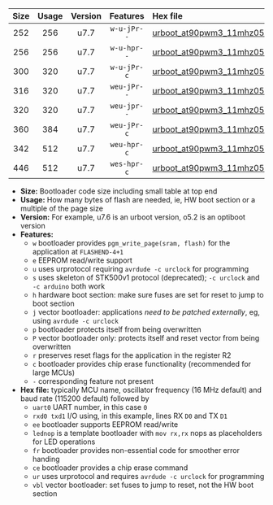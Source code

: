|Size|Usage|Version|Features|Hex file|
|:-:|:-:|:-:|:-:|:--|
|252|256|u7.7|`w-u-jPr--`|[urboot_at90pwm3_11mhz0592_460800bps_uart0_rxd4_txd3_lednop_ur_vbl.hex](https://raw.githubusercontent.com/stefanrueger/urboot.hex/main/mcus/at90pwm3/fcpu_11mhz0592/460800_bps/urboot_at90pwm3_11mhz0592_460800bps_uart0_rxd4_txd3_lednop_ur_vbl.hex)|
|256|256|u7.7|`w-u-hpr--`|[urboot_at90pwm3_11mhz0592_460800bps_uart0_rxd4_txd3_lednop_fr_ur.hex](https://raw.githubusercontent.com/stefanrueger/urboot.hex/main/mcus/at90pwm3/fcpu_11mhz0592/460800_bps/urboot_at90pwm3_11mhz0592_460800bps_uart0_rxd4_txd3_lednop_fr_ur.hex)|
|300|320|u7.7|`w-u-jPr-c`|[urboot_at90pwm3_11mhz0592_460800bps_uart0_rxd4_txd3_lednop_fr_ce_ur_vbl.hex](https://raw.githubusercontent.com/stefanrueger/urboot.hex/main/mcus/at90pwm3/fcpu_11mhz0592/460800_bps/urboot_at90pwm3_11mhz0592_460800bps_uart0_rxd4_txd3_lednop_fr_ce_ur_vbl.hex)|
|316|320|u7.7|`weu-jPr--`|[urboot_at90pwm3_11mhz0592_460800bps_uart0_rxd4_txd3_ee_lednop_ur_vbl.hex](https://raw.githubusercontent.com/stefanrueger/urboot.hex/main/mcus/at90pwm3/fcpu_11mhz0592/460800_bps/urboot_at90pwm3_11mhz0592_460800bps_uart0_rxd4_txd3_ee_lednop_ur_vbl.hex)|
|320|320|u7.7|`weu-jpr--`|[urboot_at90pwm3_11mhz0592_460800bps_uart0_rxd4_txd3_ee_lednop_fr_ur_vbl.hex](https://raw.githubusercontent.com/stefanrueger/urboot.hex/main/mcus/at90pwm3/fcpu_11mhz0592/460800_bps/urboot_at90pwm3_11mhz0592_460800bps_uart0_rxd4_txd3_ee_lednop_fr_ur_vbl.hex)|
|360|384|u7.7|`weu-jPr-c`|[urboot_at90pwm3_11mhz0592_460800bps_uart0_rxd4_txd3_ee_lednop_fr_ce_ur_vbl.hex](https://raw.githubusercontent.com/stefanrueger/urboot.hex/main/mcus/at90pwm3/fcpu_11mhz0592/460800_bps/urboot_at90pwm3_11mhz0592_460800bps_uart0_rxd4_txd3_ee_lednop_fr_ce_ur_vbl.hex)|
|342|512|u7.7|`weu-hpr-c`|[urboot_at90pwm3_11mhz0592_460800bps_uart0_rxd4_txd3_ee_lednop_fr_ce_ur.hex](https://raw.githubusercontent.com/stefanrueger/urboot.hex/main/mcus/at90pwm3/fcpu_11mhz0592/460800_bps/urboot_at90pwm3_11mhz0592_460800bps_uart0_rxd4_txd3_ee_lednop_fr_ce_ur.hex)|
|446|512|u7.7|`wes-hpr-c`|[urboot_at90pwm3_11mhz0592_460800bps_uart0_rxd4_txd3_ee_lednop_fr_ce.hex](https://raw.githubusercontent.com/stefanrueger/urboot.hex/main/mcus/at90pwm3/fcpu_11mhz0592/460800_bps/urboot_at90pwm3_11mhz0592_460800bps_uart0_rxd4_txd3_ee_lednop_fr_ce.hex)|

- **Size:** Bootloader code size including small table at top end
- **Usage:** How many bytes of flash are needed, ie, HW boot section or a multiple of the page size
- **Version:** For example, u7.6 is an urboot version, o5.2 is an optiboot version
- **Features:**
  + `w` bootloader provides `pgm_write_page(sram, flash)` for the application at `FLASHEND-4+1`
  + `e` EEPROM read/write support
  + `u` uses urprotocol requiring `avrdude -c urclock` for programming
  + `s` uses skeleton of STK500v1 protocol (deprecated); `-c urclock` and `-c arduino` both work
  + `h` hardware boot section: make sure fuses are set for reset to jump to boot section
  + `j` vector bootloader: applications *need to be patched externally*, eg, using `avrdude -c urclock`
  + `p` bootloader protects itself from being overwritten
  + `P` vector bootloader only: protects itself and reset vector from being overwritten
  + `r` preserves reset flags for the application in the register R2
  + `c` bootloader provides chip erase functionality (recommended for large MCUs)
  + `-` corresponding feature not present
- **Hex file:** typically MCU name, oscillator frequency (16 MHz default) and baud rate (115200 default) followed by
  + `uart0` UART number, in this case `0`
  + `rxd0 txd1` I/O using, in this example, lines RX `D0` and TX `D1`
  + `ee` bootloader supports EEPROM read/write
  + `lednop` is a template bootloader with `mov rx,rx` nops as placeholders for LED operations
  + `fr` bootloader provides non-essential code for smoother error handing
  + `ce` bootloader provides a chip erase command
  + `ur` uses urprotocol and requires `avrdude -c urclock` for programming
  + `vbl` vector bootloader: set fuses to jump to reset, not the HW boot section
